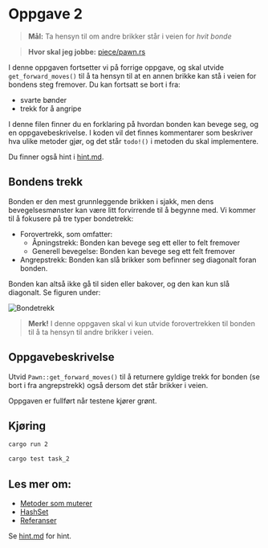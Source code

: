 # Oppgave 2
> **Mål:** Ta hensyn til om andre brikker står i veien for _hvit bonde_

> **Hvor skal jeg jobbe:** [piece/pawn.rs](piece/pawn.rs)

I denne oppgaven fortsetter vi på forrige oppgave, og skal utvide `get_forward_moves()` til å ta hensyn til at en annen brikke kan stå i veien for bondens steg fremover. Du kan fortsatt se bort i fra:
- svarte bønder
- trekk for å angripe

I denne filen finner du en forklaring på hvordan bonden kan bevege seg, og en oppgavebeskrivelse. I koden
vil det finnes kommentarer som beskriver hva ulike metoder gjør, og det står `todo!()` i metoden du skal implementere.

Du finner også hint i [hint.md](./hint.md).

## Bondens trekk
Bonden er den mest grunnleggende brikken i sjakk, men dens bevegelsesmønster kan være litt forvirrende til å begynne
med. Vi kommer til å fokusere på tre typer bondetrekk:
- Forovertrekk, som omfatter:
    - Åpningstrekk: Bonden kan bevege seg ett eller to felt fremover
    - Generell bevegelse: Bonden kan bevege seg ett felt fremover
- Angrepstrekk: Bonden kan slå brikker som befinner seg diagonalt foran bonden.

Bonden kan altså ikke gå til siden eller bakover, og den kan kun slå diagonalt. Se figuren under:

![Bondetrekk](../../images/moves/pawn.gif)

> **Merk!** I denne oppgaven skal vi kun utvide forovertrekken til bonden til å ta hensyn til andre brikker i veien.

## Oppgavebeskrivelse

Utvid `Pawn::get_forward_moves()` til å returnere gyldige trekk for bonden (se bort i fra angrepstrekk) også dersom det står brikker i veien.

Oppgaven er fullført når testene kjører grønt.

## Kjøring
```bash
cargo run 2
```
```bash
cargo test task_2
```

## Les mer om:
   - [Metoder som muterer](https://doc.rust-lang.org/book/ch05-03-method-syntax.html?#defining-methods)
   - [HashSet](https://doc.rust-lang.org/std/collections/struct.HashSet.html)
   - [Referanser](https://doc.rust-lang.org/book/ch04-02-references-and-borrowing.html)

Se [hint.md](hint.md) for hint.